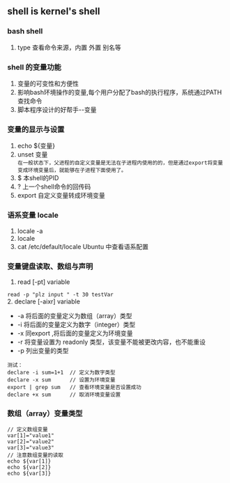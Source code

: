 ## shell is kernel's shell

### bash shell

1. type 查看命令来源，内置 外置 别名等

### shell 的变量功能
1. 变量的可变性和方便性
2. 影响bash环境操作的变量,每个用户分配了bash的执行程序，系统通过PATH查找命令
3. 脚本程序设计的好帮手--变量

### 变量的显示与设置

1. echo ${变量}
2. unset 变量  
`在一般状态下，父进程的自定义变量是无法在子进程内使用的的，但是通过export将变量变成环境变量后，就能够在子进程下面使用了。`
3. $ 本shell的PID 
4. ? 上一个shell命令的回传码
5. export 自定义变量转成环境变量

### 语系变量 locale
1. locale -a
2. locale
3. cat /etc/default/locale  Ubuntu 中查看语系配置

### 变量键盘读取、数组与声明
1. read [-pt] variable  
 
``read -p "plz input " -t 30 testVar``  
2. declare [-aixr] variable

+ -a 将后面的变量定义为数组（array）类型
+ -i 将后面的变量定义为数字（integer）类型
+ -x 同export ,将后面的变量定义为环境变量
+ -r 将变量设置为 readonly 类型，该变量不能被更改内容，也不能重设
+ -p 列出变量的类型

````
测试： 
declare -i sum=1+1  // 定义为数字类型
declare -x sum      // 设置为环境变量
export | grep sum   // 查看环境变量是否设置成功
declare +x sum      // 取消环境变量设置
````

### 数组（array）变量类型

````
// 定义数组变量
var[1]="value1"
var[2]="value2"
var[3]="value3"
// 注意数组变量的读取
echo ${var[1]}
echo ${var[2]}
echo ${var[3]}
````

 













     
 






